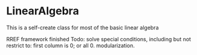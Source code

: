 # LinearAlgebra
This is a self-create class for most of the basic linear algebra

RREF framework finished
Todo: solve special conditions, including but not restrict to: first column is 0; or all 0.
modularization.
